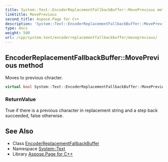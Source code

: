 ```yaml
---
title: System::Text::EncoderReplacementFallbackBuffer::MovePrevious method
linktitle: MovePrevious
second_title: Aspose.Page for C++
description: 'System::Text::EncoderReplacementFallbackBuffer::MovePrevious method. Moves to previous chracter in C++.'
type: docs
weight: 500
url: /cpp/system.text/encoderreplacementfallbackbuffer/moveprevious/
---
```

## EncoderReplacementFallbackBuffer::MovePrevious method


Moves to previous chracter.

```cpp
virtual bool System::Text::EncoderReplacementFallbackBuffer::MovePrevious() override
```


### ReturnValue

True if there is a previous character in replacement string and a step back succeeded, false otherwise.

## See Also

* Class [EncoderReplacementFallbackBuffer](../)
* Namespace [System::Text](../../)
* Library [Aspose.Page for C++](../../../)

